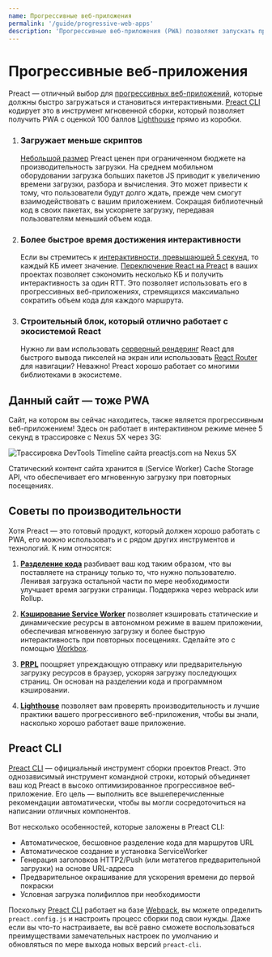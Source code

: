 ```yaml
---
name: Прогрессивные веб-приложения
permalink: '/guide/progressive-web-apps'
description: 'Прогрессивные веб-приложения (PWA) позволяют запускать приложения в автономном режиме. Они хорошо работают с Preact'
---
```


# Прогрессивные веб-приложения

Preact — отличный выбор для [прогрессивных веб-приложений](https://web.dev/learn/pwa/), которые должны быстро загружаться и становиться интерактивными. [Preact CLI](https://github.com/preactjs/preact-cli/) кодирует это в инструмент мгновенной сборки, который позволяет получить PWA с оценкой 100 баллов [Lighthouse][LH] прямо из коробки.

[LH]: https://developers.google.com/web/tools/lighthouse/

<ol class="list-view">
    <li class="list-item">
        <div class="list-header">
          <div class="_bubble" style="background-image: url(/assets/pwa-guide/load-less-script.svg);"></div>
        </div>
        <div class="list-detail">
          <div class="_title-block">
            <h3>Загружает меньше скриптов</h3>
          </div>
          <p class="_summary"><a href="/about/project-goals">Небольшой размер</a> Preact ценен при ограниченном бюджете на производительность загрузки. На среднем мобильном оборудовании загрузка больших пакетов JS приводит к увеличению времени загрузки, разбора и вычисления. Это может привести к тому, что пользователи будут долго ждать, прежде чем смогут взаимодействовать с вашим приложением.  Сокращая библиотечный код в своих пакетах, вы ускоряете загрузку, передавая пользователям меньший объем кода.</p>
        </div>
    </li>
    <li class="list-item">
        <div class="list-header">
          <div class="_bubble" style="background-image: url(/assets/pwa-guide/faster-tti.svg);"></div>
        </div>
        <div class="list-detail">
          <div class="_title-block">
            <h3>Более быстрое время достижения интерактивности</h3>
          </div>
          <p class="_summary">Если вы стремитесь к <a href="https://infrequently.org/2016/09/what-exactly-makes-something-a-progressive-web-app/">интерактивности, превышающей 5 секунд</a>, то каждый КБ имеет значение. <a href="/guide/switching-to-preact">Переключение React на Preact</a> в ваших проектах позволяет сэкономить несколько КБ и получить интерактивность за один RTT. Это позволяет использовать его в прогрессивных веб-приложениях, стремящихся максимально сократить объем кода для каждого маршрута.</p>
        </div>
    </li>
    <li class="list-item">
        <div class="list-header">
          <div class="_bubble" style="background-image: url(/assets/pwa-guide/building-block.svg);"></div>
        </div>
        <div class="list-detail">
          <div class="_title-block">
            <h3>Строительный блок, который отлично работает с экосистемой React</h3>
          </div>
          <p class="_summary">Нужно ли вам использовать <a href="https://facebook.github.io/react/docs/react-dom-server.html">серверный рендеринг</a> React для быстрого вывода пикселей на экран или использовать <a href="https://github.com/ReactTraining/react-router">React Router</a> для навигации? Неважно! Preact хорошо работает со многими библиотеками в экосистеме.</p>
        </div>
    </li>
</ol>

## Данный сайт — тоже PWA

Сайт, на котором вы сейчас находитесь, также является прогрессивным веб-приложением! Здесь он работает в интерактивном режиме менее 5 секунд в трассировке с Nexus 5X через 3G:

<img src="/assets/pwa-guide/timeline.jpg" style="display: block;" alt="Трассировка DevTools Timeline сайта preactjs.com на Nexus 5X"/>

Статический контент сайта хранится в (Service Worker) Cache Storage API, что обеспечивает его мгновенную загрузку при повторных посещениях.

## Советы по производительности

Хотя Preact — это готовый продукт, который должен хорошо работать с PWA, его можно использовать и с рядом других инструментов и технологий. К ним относятся:

<ol class="list-view">
    <li class="list-item">
        <div class="list-header">
          <div class="_bubble" style="background-image: url(/assets/pwa-guide/code-splitting.svg);"></div>
        </div>
        <div class="list-detail">
          <p class="_summary"><strong><a href="https://webpack.js.org/guides/code-splitting/">Разделение кода</a></strong> разбивает ваш код таким образом, что вы поставляете на страницу только то, что нужно пользователю. Ленивая загрузка остальной части по мере необходимости улучшает время загрузки страницы. Поддержка через webpack или Rollup.</p>
        </div>
    </li>
    <li class="list-item">
        <div class="list-header">
          <div class="_bubble" style="background-image: url(/assets/pwa-guide/service-worker-caching.svg);"></div>
        </div>
        <div class="list-detail">
          <p class="_summary"><strong><a href="https://developers.google.com/web/fundamentals/getting-started/primers/service-workers">Кэширование Service Worker</a></strong> позволяет кэшировать статические и динамические ресурсы в автономном режиме в вашем приложении, обеспечивая мгновенную загрузку и более быструю интерактивность при повторных посещениях. Сделайте это с помощью <a href="https://developers.google.com/web/tools/workbox">Workbox</a>.</p>
        </div>
    </li>
    <li class="list-item">
        <div class="list-header">
          <div class="_bubble" style="background-image: url(/assets/pwa-guide/prpl.svg);"></div>
        </div>
        <div class="list-detail">
          <p class="_summary"><strong><a href="https://developers.google.com/web/fundamentals/performance/prpl-pattern/">PRPL</a></strong> поощряет упреждающую отправку или предварительную загрузку ресурсов в браузер, ускоряя загрузку последующих страниц. Он основан на разделении кода и программном кэшировании.</p>
        </div>
    </li>
    <li class="list-item">
        <div class="list-header">
          <div class="_bubble" style="background-image: url(/assets/pwa-guide/lighthouse.svg);"></div>
        </div>
        <div class="list-detail">
          <p class="_summary"><strong><a href="https://github.com/GoogleChrome/lighthouse/">Lighthouse</a></strong> позволяет вам проверять производительность и лучшие практики вашего прогрессивного веб-приложения, чтобы вы знали, насколько хорошо работает ваше приложение.</p>
        </div>
    </li>
</ol>

## Preact CLI

[Preact CLI](https://github.com/preactjs/preact-cli/) — официальный инструмент сборки проектов Preact. Это однозависимый инструмент командной строки, который объединяет ваш код Preact в высоко оптимизированное прогрессивное веб-приложение. Его цель — выполнить все вышеперечисленные рекомендации автоматически, чтобы вы могли сосредоточиться на написании отличных компонентов.

Вот несколько особенностей, которые заложены в Preact CLI:

- Автоматическое, бесшовное разделение кода для маршрутов URL
- Автоматическое создание и установка ServiceWorker
- Генерация заголовков HTTP2/Push (или метатегов предварительной загрузки) на основе URL-адреса
- Предварительное окрашивание для ускорения времени до первой покраски
- Условная загрузка полифиллов при необходимости

Поскольку [Preact CLI](https://github.com/preactjs/preact-cli/) работает на базе [Webpack](https://webpack.js.org), вы можете определить `preact.config.js` и настроить процесс сборки под свои нужды. Даже если вы что-то настраиваете, вы всё равно сможете воспользоваться преимуществами замечательных настроек по умолчанию и обновляться по мере выхода новых версий `preact-cli`.
